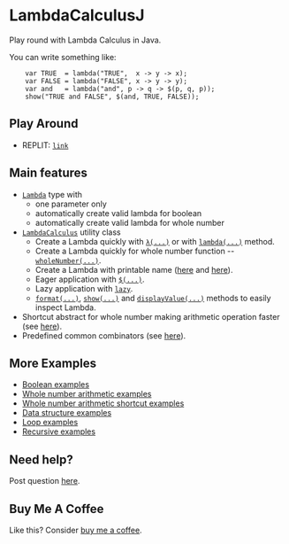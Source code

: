 # LambdaCalculusJ
Play round with Lambda Calculus in Java.

You can write something like:

```
    var TRUE  = lambda("TRUE",  x -> y -> x);
    var FALSE = lambda("FALSE", x -> y -> y);
    var and   = lambda("and", p -> q -> $(p, q, p));
    show("TRUE and FALSE", $(and, TRUE, FALSE));
```

## Play Around

- REPLIT: [`link`](https://replit.com/@NawaMan/TryLambdaCalculusJ#src/main/java/MainExamples.java)

## Main features

- [`Lambda`](https://github.com/NawaMan/LambdaCalculusJ/blob/main/src/main/java/net/nawaman/lambdacalculusj/Lambda.java) type with
  - one parameter only
  - automatically create valid lambda for boolean
  - automatically create valid lambda for whole number
- [`LambdaCalculus`](https://github.com/NawaMan/LambdaCalculusJ/blob/main/src/main/java/net/nawaman/lambdacalculusj/LambdaCalculus.java) utility class
  - Create a Lambda quickly with [`λ(...)`](https://github.com/NawaMan/LambdaCalculusJ/blob/main/src/main/java/net/nawaman/lambdacalculusj/LambdaCalculus.java#L22) or with [`lambda(...)`](https://github.com/NawaMan/LambdaCalculusJ/blob/main/src/main/java/net/nawaman/lambdacalculusj/LambdaCalculus.java#L53) method.
  - Create a Lambda quickly for whole number function -- [`wholeNumber(...)`](https://github.com/NawaMan/LambdaCalculusJ/blob/main/src/main/java/net/nawaman/lambdacalculusj/LambdaCalculus.java#L86).
  - Create a Lambda with printable name ([here](https://github.com/NawaMan/LambdaCalculusJ/blob/main/src/main/java/net/nawaman/lambdacalculusj/LambdaCalculus.java#L32) and [here](https://github.com/NawaMan/LambdaCalculusJ/blob/main/src/main/java/net/nawaman/lambdacalculusj/LambdaCalculus.java#L63)).
  - Eager application with [`$(...)`](https://github.com/NawaMan/LambdaCalculusJ/blob/main/src/main/java/net/nawaman/lambdacalculusj/LambdaCalculus.java#L114).
  - Lazy application with [`lazy`](https://github.com/NawaMan/LambdaCalculusJ/blob/main/src/main/java/net/nawaman/lambdacalculusj/LambdaCalculus.java#L125).
  - [`format(...)`](https://github.com/NawaMan/LambdaCalculusJ/blob/main/src/main/java/net/nawaman/lambdacalculusj/LambdaCalculus.java#L173), [`show(...)`](https://github.com/NawaMan/LambdaCalculusJ/blob/main/src/main/java/net/nawaman/lambdacalculusj/LambdaCalculus.java#L236) and [`displayValue(...)`](https://github.com/NawaMan/LambdaCalculusJ/blob/main/src/main/java/net/nawaman/lambdacalculusj/LambdaCalculus.java#L183) methods to easily inspect Lambda.
- Shortcut abstract for whole number making arithmetic operation faster (see [here](https://github.com/NawaMan/LambdaCalculusJ/blob/main/src/main/java/net/nawaman/lambdacalculusj/WholeNumbers.java)).
- Predefined common combinators (see [here](https://github.com/NawaMan/LambdaCalculusJ/blob/main/src/main/java/net/nawaman/lambdacalculusj/Combinators.java)).


## More Examples

- [Boolean examples](https://github.com/NawaMan/LambdaCalculusJ/blob/main/src/test/java/net/nawaman/lambdacalculusj/examples/BooleanExamples.java)
- [Whole number arithmetic examples](https://github.com/NawaMan/LambdaCalculusJ/blob/main/src/test/java/net/nawaman/lambdacalculusj/examples/WholeNumberArithmeticExamples.java)
- [Whole number arithmetic shortcut examples](https://github.com/NawaMan/LambdaCalculusJ/blob/main/src/test/java/net/nawaman/lambdacalculusj/examples/WholeNumberArithmeticShortcutExamples.java)
- [Data structure examples](https://github.com/NawaMan/LambdaCalculusJ/blob/main/src/test/java/net/nawaman/lambdacalculusj/examples/DataStructureExamples.java)
- [Loop examples](https://github.com/NawaMan/LambdaCalculusJ/blob/main/src/test/java/net/nawaman/lambdacalculusj/examples/LoopExamples.java)
- [Recursive examples](https://github.com/NawaMan/LambdaCalculusJ/blob/main/src/test/java/net/nawaman/lambdacalculusj/examples/RecursiveExamples.java)

## Need help?

Post question [here](https://github.com/NawaMan/LambdaCalculusJ/issues).

## Buy Me A Coffee

Like this? Consider [buy me a coffee](https://buymeacoffee.com/NawaMan).

